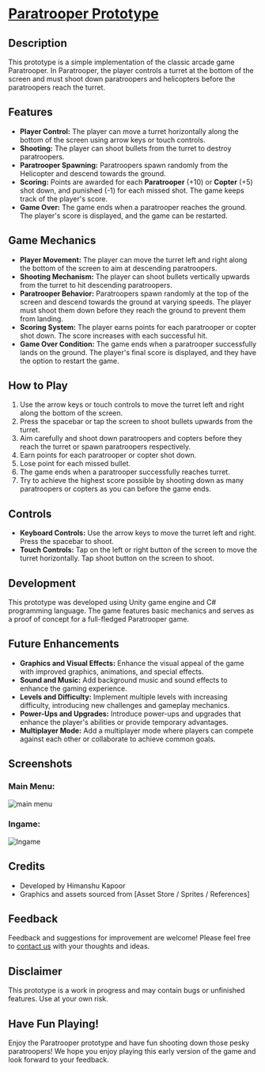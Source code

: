 # [Paratrooper Prototype](https://drive.google.com/file/d/1XITxzgcGnbYR8-uu6W9C4rLfeVT6cUti/view?usp=sharing)

## Description

This prototype is a simple implementation of the classic arcade game Paratrooper. In Paratrooper, the player controls a turret at the bottom of the screen and must shoot down paratroopers and helicopters before the paratroopers reach the turret.

## Features

- **Player Control:** The player can move a turret horizontally along the bottom of the screen using arrow keys or touch controls.
- **Shooting:** The player can shoot bullets from the turret to destroy paratroopers.
- **Paratrooper Spawning:** Paratroopers spawn randomly from the Helicopter and descend towards the ground.
- **Scoring:** Points are awarded for each **Paratrooper** (+10) or **Copter** (+5) shot down, and punished (-1) for each missed shot. The game keeps track of the player's score.
- **Game Over:** The game ends when a paratrooper reaches the ground. The player's score is displayed, and the game can be restarted.

## Game Mechanics

- **Player Movement:** The player can move the turret left and right along the bottom of the screen to aim at descending paratroopers.
- **Shooting Mechanism:** The player can shoot bullets vertically upwards from the turret to hit descending paratroopers.
- **Paratrooper Behavior:** Paratroopers spawn randomly at the top of the screen and descend towards the ground at varying speeds. The player must shoot them down before they reach the ground to prevent them from landing.
- **Scoring System:** The player earns points for each paratrooper or copter shot down. The score increases with each successful hit.
- **Game Over Condition:** The game ends when a paratrooper successfully lands on the ground. The player's final score is displayed, and they have the option to restart the game.

## How to Play

1. Use the arrow keys or touch controls to move the turret left and right along the bottom of the screen.
2. Press the spacebar or tap the screen to shoot bullets upwards from the turret.
3. Aim carefully and shoot down paratroopers and copters before they reach the turret or spawn paratroopers respectively.
4. Earn points for each paratrooper or copter shot down.
5. Lose point for each missed bullet.
6. The game ends when a paratrooper successfully reaches turret.
7. Try to achieve the highest score possible by shooting down as many paratroopers or copters as you can before the game ends.

## Controls

- **Keyboard Controls:** Use the arrow keys to move the turret left and right. Press the spacebar to shoot.
- **Touch Controls:** Tap on the left or right button of the screen to move the turret horizontally. Tap shoot button on the screen to shoot.

## Development

This prototype was developed using Unity game engine and C# programming language. The game features basic mechanics and serves as a proof of concept for a full-fledged Paratrooper game.

## Future Enhancements

- **Graphics and Visual Effects:** Enhance the visual appeal of the game with improved graphics, animations, and special effects.
- **Sound and Music:** Add background music and sound effects to enhance the gaming experience.
- **Levels and Difficulty:** Implement multiple levels with increasing difficulty, introducing new challenges and gameplay mechanics.
- **Power-Ups and Upgrades:** Introduce power-ups and upgrades that enhance the player's abilities or provide temporary advantages.
- **Multiplayer Mode:** Add a multiplayer mode where players can compete against each other or collaborate to achieve common goals.

## Screenshots
### Main Menu:
![main menu](https://github.com/Hk0509/paratroopers/assets/80637998/f10043b6-6a68-4b19-81b5-532f44785d70)

### Ingame:
![Ingame](https://github.com/Hk0509/paratroopers/assets/80637998/7f8455b2-393c-4547-8975-9ffffdff4677)





## Credits

- Developed by Himanshu Kapoor
- Graphics and assets sourced from [Asset Store / Sprites / References]

## Feedback

Feedback and suggestions for improvement are welcome! Please feel free to [contact us](https://www.linkedin.com/in/himanshu-kapoor05/) with your thoughts and ideas.

## Disclaimer

This prototype is a work in progress and may contain bugs or unfinished features. Use at your own risk.

## Have Fun Playing!

Enjoy the Paratrooper prototype and have fun shooting down those pesky paratroopers! We hope you enjoy playing this early version of the game and look forward to your feedback.
